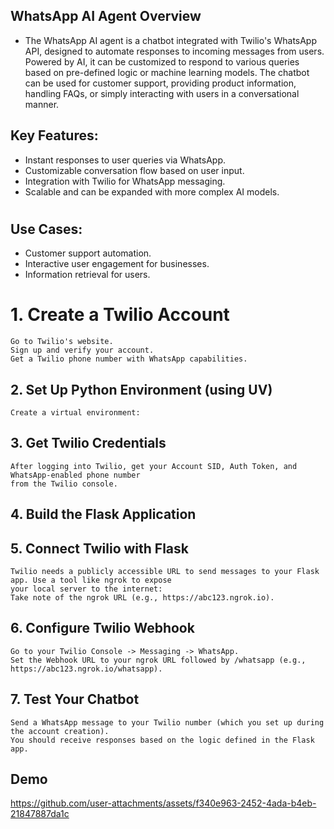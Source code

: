 ## WhatsApp AI Agent Overview
* The WhatsApp AI agent is a chatbot integrated with Twilio's WhatsApp API, designed to automate responses to incoming messages from users. Powered by AI, it can be customized to respond to various queries based on pre-defined logic or machine learning models. The chatbot can be used for customer support, providing product information, handling FAQs, or simply interacting with users in a conversational manner.
## Key Features:
- Instant responses to user queries via WhatsApp.
- Customizable conversation flow based on user input.
- Integration with Twilio for WhatsApp messaging.
- Scalable and can be expanded with more complex AI models.
#
## Use Cases:
- Customer support automation.
- Interactive user engagement for businesses.
- Information retrieval for users.


# 1. Create a Twilio Account
    Go to Twilio's website.
    Sign up and verify your account.
    Get a Twilio phone number with WhatsApp capabilities. 

## 2. Set Up Python Environment (using UV)
    Create a virtual environment:

## 3. Get Twilio Credentials
    After logging into Twilio, get your Account SID, Auth Token, and WhatsApp-enabled phone number
    from the Twilio console.

## 4. Build the Flask Application

## 5. Connect Twilio with Flask
    Twilio needs a publicly accessible URL to send messages to your Flask app. Use a tool like ngrok to expose 
    your local server to the internet:
    Take note of the ngrok URL (e.g., https://abc123.ngrok.io).

## 6. Configure Twilio Webhook
    Go to your Twilio Console -> Messaging -> WhatsApp.
    Set the Webhook URL to your ngrok URL followed by /whatsapp (e.g., https://abc123.ngrok.io/whatsapp).

## 7. Test Your Chatbot
    Send a WhatsApp message to your Twilio number (which you set up during the account creation).
    You should receive responses based on the logic defined in the Flask app.

## Demo






https://github.com/user-attachments/assets/f340e963-2452-4ada-b4eb-21847887da1c


